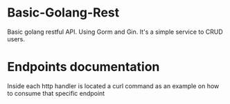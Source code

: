 # Basic-Golang-Rest
Basic golang restful API. Using Gorm and Gin. It's a simple service to CRUD users.

# Endpoints documentation
Inside each http handler is located a curl command as an example on how to consume that specific endpoint
